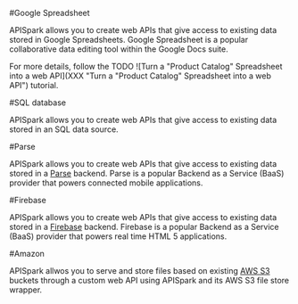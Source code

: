 #Google Spreadsheet

APISpark allows you to create web APIs that give access to existing data stored in Google Spreadsheets. Google Spreadsheet is a popular collaborative data editing tool within the Google Docs suite.

For more details, follow the TODO ![Turn a "Product Catalog" Spreadsheet into a web API](XXX "Turn a "Product Catalog" Spreadsheet into a web API") tutorial.


#SQL database

APISpark allows you to create web APIs that give access to existing data stored in an SQL data source.

#Parse

APISpark allows you to create web APIs that give access to existing data stored in a [Parse](https://parse.com/) backend. Parse is a popular Backend as a Service (BaaS) provider that powers connected mobile applications.

#Firebase

APISpark allows you to create web APIs that give access to existing data stored in a [Firebase](https://www.firebase.com/) backend. Firebase is a popular Backend as a Service (BaaS) provider that powers real time HTML 5 applications.

#Amazon

APISpark allwos you to serve and store files based on existing [AWS S3](http://aws.amazon.com/fr/s3/) buckets through a custom web API using APISpark and its AWS S3 file store wrapper.
